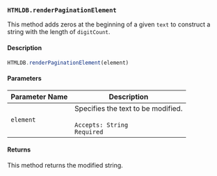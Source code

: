 ### `HTMLDB.renderPaginationElement`

This method adds zeros at the beginning of a given `text` to construct a string with the length of `digitCount`.

#### Description

```javascript
HTMLDB.renderPaginationElement(element)
```

#### Parameters

| Parameter Name             | Description                               |
| -------------------------- | ----------------------------------------- |
| `element` | Specifies the text to be modified.<br><br>`Accepts: String`<br>`Required` |

#### Returns

This method returns the modified string.